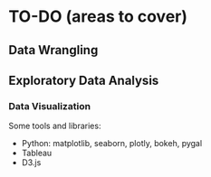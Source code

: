 # TO-DO (areas to cover)

## Data Wrangling

## Exploratory Data Analysis

### Data Visualization
Some tools and libraries:
* Python: matplotlib, seaborn, plotly, bokeh, pygal
* Tableau
* D3.js

